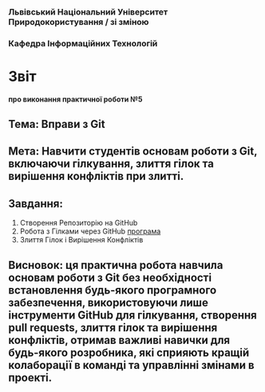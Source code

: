 ### Львівський Національний Університет Природокористування / зі зміною


### Кафедра Інформаційних Технологій 

# Звіт

#### про виконання практичної роботи №5

## Тема: Вправи з Git

## Мета: Навчити студентів основам роботи з Git, включаючи гілкування, злиття гілок та вирішення конфліктів при злитті.
## Завдання:
1. Створення Репозиторію на GitHub
2. Робота з Гілками через GitHub [програма](my-git-practice.py)
3. Злиття Гілок і Вирішення Конфліктів

## Висновок: ця практична робота навчила основам роботи з Git без необхідності встановлення будь-якого програмного забезпечення, використовуючи лише інструменти GitHub для гілкування, створення pull requests, злиття гілок та вирішення конфліктів, отримав важливі навички для будь-якого розробника, які сприяють кращій колаборації в команді та управлінні змінами в проекті.

